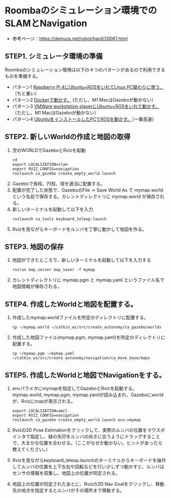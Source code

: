 # Roombaのシミュレーション環境でのSLAMとNavigation

* 参考ページ：https://demura.net/robot/hard/20061.html

## STEP1. シミュレータ環境の準備

Roombaのシミュレーション環境は以下の４つのパターンがあるので利用できるものを準備する。

* パターン1 [Raspberry Pi 4にUbuntu+ROSをいれてLinux PC替わりに使う。](../instructions/setup-gazebo-rasppi.md)（ちと重い）
* パターン2 [Dockerで動かす。](../instructions/setup-gazebo-docker.md) (ただし、M1 MacはGazeboが動かない）
* パターン3 [VMWare workstation playerにUbuntu+ROSをいれて動かす。](../instructions/setup-gazebo-vmware.md)（ただし、M1 MacはGazeboが動かない）
* パターン4 [UbuntuをインストールしたPCでROSを動かす。](../instructions/setup-gazebo-ubuntu.md)（一番高速） 

## STEP2. 新しいWorldの作成と地図の取得

1. 空のWORLDでGazeboとRvizを起動
    ```
    cd
    export LOCALIZATION=slam
    export RVIZ_CONFIG=navigation
    roslaunch ca_gazebo create_empty_world.launch
    ```
1. Gazeboで角柱、円柱、球を適当に配置する。
1. 配置が完了した状態で、GazeboのFile -> Save World As で mymap.world という名前で保存する。カレントディレクトリに mymap.world が保存される。
1. 新しいターミナルを起動して以下を入力
    ```
    roslaunch ca_tools keyboard_teleop.launch
    ```
1. Rvizを見ながらキーボードをルンバを丁寧に動かして地図を作る。

## STEP3. 地図の保存

1. 地図ができたところで、新しいターミナルを起動して以下を入力する
    ```
    rosrun map_server map_saver -f mymap
    ```
1. カレントディレクトリに mymap.pgm と mymap.yaml というファイル名で地図情報が保存される。

## STEP4. 作成したWorldと地図を配置する。

1. 作成したmymap.worldファイルを所定のディレクトリに配置する。

    ```
    cp ~/mymap.world ~/catkin_ws/src/create_autonomy/ca_gazebo/worlds
    ```

1. 作成した地図ファイル(mymap.pgm, mymap.yaml)を所定のディレクトリに配置する。
    ```
    cp ~/mymap.pgm ~/mymap.yaml ~/catkin_ws/src/create_autonomy/navigation/ca_move_base/maps
    ```
## STEP5. 作成したWorldと地図でNavigationをする。

1. envパラメタにmymapを指定してGazeboとRvizを起動する。mymap.world, mymap.pgm, mymap.yamlが読み込まれ、Gazeboにworldが、Rvizにmapが表示される。
    ```
    export LOCALIZATION=amcl
    export RVIZ_CONFIG=navigation
    roslaunch ca_gazebo create_empty_world.launch env:=mymap
    ```
1. Rvizの2D Pose Estimationをクリックして、実際のルンバの位置をマウスポインタで指定し、緑の矢印をルンバの向きに合うようにドラッグすることで、大まかな位置を合わせる。（ここがなぜか動かない。ヒントがあったら教えてください。）

1. Rvizを見ながらkeyboard_teleop.launchのターミナルからキーボードを操作してルンバの位置を上下左右や回転などを行い少しずつ動かすと、ルンバはセンサの情報を収集し、地図上の位置が同定される。

1. 地図上の位置が同定されたあとに、Rvizの2D Nav Goalをクリックし、移動先の地点を指定するとルンバがその場所まで移動する。
